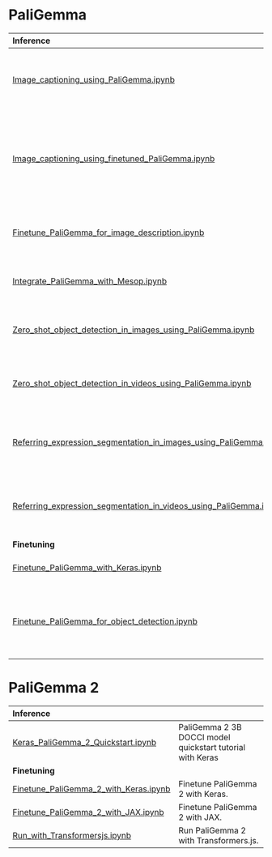# PaliGemma

| **Inference**                                                                                                                                    |                                                                                                                                                                     |
| :----------------------------------------------------------------------------------------------------------------------------------------------- | ------------------------------------------------------------------------------------------------------------------------------------------------------------------- |
| [Image_captioning_using_PaliGemma.ipynb](Image_captioning_using_PaliGemma.ipynb)                                                       | Use PaliGemma to generate image captions using Keras.                                                                                                               |
| [Image_captioning_using_finetuned_PaliGemma.ipynb](Image_captioning_using_finetuned_PaliGemma.ipynb)                                   | Compare the image captioning results using different PaliGemma versions with [Hugging Face](https://huggingface.co/).                                               |
| [Finetune_PaliGemma_for_image_description.ipynb](Finetune_PaliGemma_for_image_description.ipynb)                                       | Finetune PaliGemma for image description using [JAX](https://github.com/google/jax).                                                                                |
| [Integrate_PaliGemma_with_Mesop.ipynb](Integrate_PaliGemma_with_Mesop.ipynb)                                                           | Integrate PaliGemma with [Google Mesop](https://google.github.io/mesop/).                                                                                           |
| [Zero_shot_object_detection_in_images_using_PaliGemma.ipynb](Zero_shot_object_detection_in_images_using_PaliGemma.ipynb)               | Zero-shot Object Detection in images using PaliGemma.                                                                                                               |
| [Zero_shot_object_detection_in_videos_using_PaliGemma.ipynb](Zero_shot_object_detection_in_videos_using_PaliGemma.ipynb)               | Zero-shot Object Detection in videos using PaliGemma.                                                                                                               |
| [Referring_expression_segmentation_in_images_using_PaliGemma.ipynb](Referring_expression_segmentation_in_images_using_PaliGemma.ipynb) | Referring Expression Segmentation in images using PaliGemma.                                                                                                        |
| [Referring_expression_segmentation_in_videos_using_PaliGemma.ipynb](Referring_expression_segmentation_in_videos_using_PaliGemma.ipynb) | Referring Expression Segmentation in videos using PaliGemma.                                                                                                        |
| **Finetuning**                                                                                                                                   |                                                                                                                                                                     |
| [Finetune_PaliGemma_with_Keras.ipynb](Finetune_PaliGemma_with_Keras.ipynb)                                                             | Finetune PaliGemma with Keras.                                                                                                                                      |
| [Finetune_PaliGemma_for_object_detection.ipynb](Finetune_PaliGemma_for_object_detection.ipynb)                                       | Fine-tune PaliGemma for object detection on a fashion dataset using [JAX](https://github.com/google/jax).                                                                                |

# PaliGemma 2
| **Inference**                                                                                                                                    |                                                                                                                                                                     |
| :----------------------------------------------------------------------------------------------------------------------------------------------- | ------------------------------------------------------------------------------------------------------------------------------------------------------------------- |
| [Keras_PaliGemma_2_Quickstart.ipynb](Keras_PaliGemma_2_Quickstart.ipynb)                                                              | PaliGemma 2 3B DOCCI model quickstart tutorial with Keras                                                                                                        |
| **Finetuning**                                                                                                                                   |                                                                                                                                                                     |
| [Finetune_PaliGemma_2_with_Keras.ipynb](Finetune_PaliGemma_2_with_Keras.ipynb)                                                     | Finetune PaliGemma 2 with Keras.                                                                                                                                    |
| [Finetune_PaliGemma_2_with_JAX.ipynb](Finetune_PaliGemma_2_with_JAX.ipynb)                                                         | Finetune PaliGemma 2 with JAX.                                                                                                                                      |
| [Run_with_Transformersjs.ipynb](Run_with_Transformersjs.ipynb)                                                         | Run PaliGemma 2 with Transformers.js.                                                                                                                                      |
